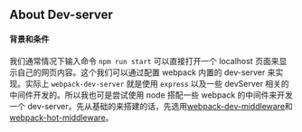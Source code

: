 ## About Dev-server

#### 背景和条件

我们通常情况下输入命令 `npm run start` 可以直接打开一个 localhost 页面来显示自己的网页内容。这个我们可以通过配置 webpack 内置的 dev-server 来实现。实际上 `webpack-dev-server` 就是使用 `express` 以及一些 devServer 相关的中间件开发的。所以我也可是尝试使用 node 搭配一些 webpack 的中间件来开发一个 dev-server。先从基础的来搭建的话，先选用[webpack-dev-middleware](https://github.com/webpack/webpack-dev-middleware)和[webpack-hot-middleware](https://github.com/webpack-contrib/webpack-hot-middleware)。
